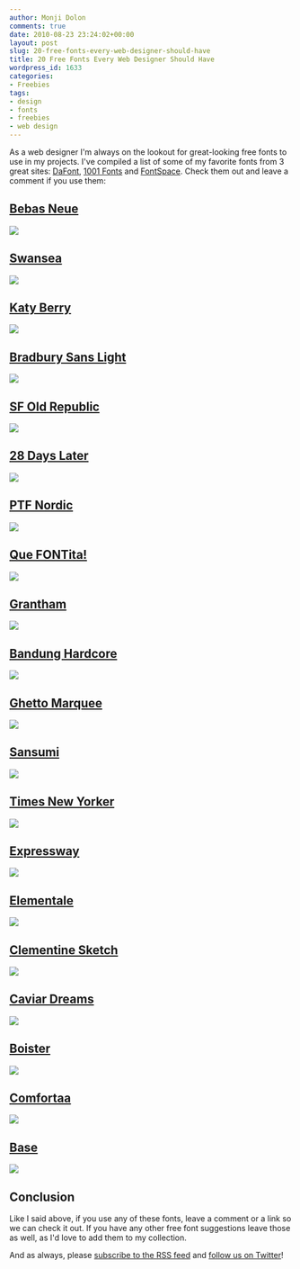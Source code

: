 ```yaml
---
author: Monji Dolon
comments: true
date: 2010-08-23 23:24:02+00:00
layout: post
slug: 20-free-fonts-every-web-designer-should-have
title: 20 Free Fonts Every Web Designer Should Have
wordpress_id: 1633
categories:
- Freebies
tags:
- design
- fonts
- freebies
- web design
---
```


As a web designer I'm always on the lookout for great-looking free fonts to use in my projects.  I've compiled a list of some of my favorite fonts from 3 great sites: [DaFont](http://www.dafont.com/), [1001 Fonts](http://www.1001fonts.com/) and [FontSpace](http://www.fontspace.com/).  Check them out and leave a comment if you use them:





## [Bebas Neue](http://www.dafont.com/bebas-neue.font)


[![](http://devgrow.s3.amazonaws.com/assets/images/bebas-neue.jpg)](http://www.dafont.com/bebas-neue.font)





## [Swansea](http://www.fontspace.com/roger-white/swansea)


[![](http://devgrow.s3.amazonaws.com/assets/images/swansea.jpg)](http://www.fontspace.com/roger-white/swansea)





## [Katy Berry](http://www.1001freefonts.com/KatyBerry.php)


[![](http://devgrow.s3.amazonaws.com/assets/images/katy-berry.jpg)](http://www.1001freefonts.com/KatyBerry.php)





## [Bradbury Sans Light](http://www.fontspace.com/manfred-klein/bradbury-sans-light)


[![](http://devgrow.s3.amazonaws.com/assets/images/bradbury-sans-light.jpg)](http://www.fontspace.com/manfred-klein/bradbury-sans-light)





## [SF Old Republic](http://www.1001freefonts.com/SFOldRepublic.php)


[![](http://devgrow.s3.amazonaws.com/assets/images/sf-old-republic.jpg)](http://www.1001freefonts.com/SFOldRepublic.php)





## [28 Days Later](http://www.dafont.com/28-days-later.font)


[![](http://devgrow.s3.amazonaws.com/assets/images/28-days-later.jpg)](http://www.dafont.com/28-days-later.font)





## [PTF Nordic](http://www.fontspace.com/prismtone/ptf-nordic)


[![](http://devgrow.s3.amazonaws.com/assets/images/ptf-nordic.jpg)](http://www.fontspace.com/prismtone/ptf-nordic)





## [Que FONTita!](http://www.dafont.com/que-fontita.font)


[![](http://devgrow.s3.amazonaws.com/assets/images/que-fontita.jpg)](http://www.dafont.com/que-fontita.font)





## [Grantham](http://www.1001freefonts.com/Grantham.php)


[![](http://devgrow.s3.amazonaws.com/assets/images/grantham.jpg)](http://www.1001freefonts.com/Grantham.php)





## [Bandung Hardcore](http://www.dafont.com/bandung-hardcore-gp.font)


[![](http://devgrow.s3.amazonaws.com/assets/images/bandung-hardcore.jpg)](http://www.dafont.com/bandung-hardcore-gp.font)





## [Ghetto Marquee](http://www.dafont.com/ghettomarquee.font)


[![](http://devgrow.s3.amazonaws.com/assets/images/ghetto-marquee.jpg)](http://www.dafont.com/ghettomarquee.font)





## [Sansumi](http://www.fontspace.com/manfred-klein/sansumi)


[![](http://devgrow.s3.amazonaws.com/assets/images/sansumi.jpg)](http://www.fontspace.com/manfred-klein/sansumi)





## [Times New Yorker](http://www.dafont.com/times-new-yorker.font)


[![](http://devgrow.s3.amazonaws.com/assets/images/times-new-yorker.jpg)](http://www.dafont.com/times-new-yorker.font)





## [Expressway](http://www.dafont.com/expressway.font)


[![](http://devgrow.s3.amazonaws.com/assets/images/expressway.jpg)](http://www.dafont.com/expressway.font)





## [Elementale](http://www.fontspace.com/zden%C4%9Bk-gromnica/elementalend)


[![](http://devgrow.s3.amazonaws.com/assets/images/elementale.jpg)](http://www.fontspace.com/zden%C4%9Bk-gromnica/elementalend)





## [Clementine Sketch](http://www.dafont.com/clementine-sketch.font)


[![](http://devgrow.s3.amazonaws.com/assets/images/clementine-sketch.jpg)](http://www.dafont.com/clementine-sketch.font)





## [Caviar Dreams](http://www.fontspace.com/nymphont/caviar-dreams)


[![](http://devgrow.s3.amazonaws.com/assets/images/caviar-dreams.jpg)](http://www.fontspace.com/nymphont/caviar-dreams)





## [Boister](http://www.1001freefonts.com/Boister.php)


[![](http://devgrow.s3.amazonaws.com/assets/images/boister.jpg)](http://www.1001freefonts.com/Boister.php)





## [Comfortaa](http://www.dafont.com/comfortaa.font)


[![](http://devgrow.s3.amazonaws.com/assets/images/comfortaa.jpg)](http://www.dafont.com/comfortaa.font)





## [Base](http://www.fontspace.com/glitch/base)


[![](http://devgrow.s3.amazonaws.com/assets/images/base.jpg)](http://www.fontspace.com/glitch/base)





## Conclusion


Like I said above, if you use any of these fonts, leave a comment or a link so we can check it out.  If you have any other free font suggestions leave those as well, as I'd love to add them to my collection.

And as always, please [subscribe to the RSS feed](http://feeds.feedburner.com/devgrow) and [follow us on Twitter](http://twitter.com/ThinkDevGrow)!
